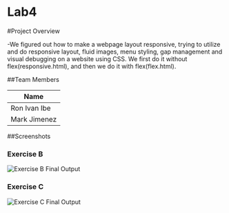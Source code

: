 # Lab4
#Project Overview

-We figured out how to make a webpage layout responsive, trying to utilize and do responsive layout, fluid images, menu styling, gap management and visual debugging on a website using CSS. We first do it without flex(responsive.html), and then we do it with flex(flex.html). 

##Team Members

| Name          |
|---------------|
| Ron Ivan Ibe  |
| Mark Jimenez  |

##Screenshots

### Exercise B
![Exercise B Final Output](./ExerciseB%20(2).gif)

### Exercise C
![Exercise C Final Output](/ExerciseC%20(2).gif)